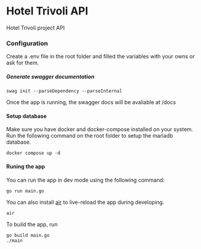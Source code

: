 # Hotel Trivoli API

Hotel Trivoli project API

### Configuration

Create a .env file in the root folder and filled the variables with your owns or ask for them.

##### Generate swagger documentation

```
swag init --parseDependency --parseInternal
```

Once the app is running, the swagger docs will be avaliable at /docs

#### Setup database

Make sure you have docker and docker-compose installed on your system. Run the following command on the root folder to setup the mariadb database.

```
docker compose up -d
```

#### Runing the app

You can run the app in dev mode using the following command:

```
go run main.go
```

You can also install [air](https://github.com/cosmtrek/air) to live-reload the app during developing.

```
air
```

To build the app, run

```
go build main.go
./main
```
